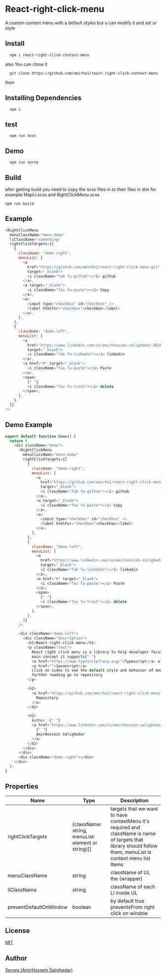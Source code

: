 # React-right-click-menu

A custom context menu with a default styles but u can modify it and set ur style

## Install

```
  npm i react-right-click-context-menu
```

also You can clone it

```
  git clone https://github.com/amirho1/react-right-click-context-menu
```

then

## Installing Dependencies

```
  npm i
```

## test

```
  npm run test
```

## Demo

```
  npm run serve
```

## Build

after getting build you need to copy the scss files in to their files in dist for example MapLI.scss and RightClickMenu.scss

```
npm run build
```

## Example

```javascript
<RightClickMenu
  menuClassName="menu-demo"
  liClassName="something"
  rightClickTargets={[
    {
      className: "demo-right",
      menuList: [
        <a
          href="https://github.com/amirho1/react-right-click-menu.git"
          target="_blank">
          <i className="fab fa-github"></i> github
        </a>,
        <a target="_blank">
          <i className="fas fa-paste"></i> Copy
        </a>,
        <a>
          <input type="checkbox" id="checkbox" />
          <label htmlFor="checkbox">checkbox</label>
        </a>,
      ],
    },
    {
      className: "demo-left",
      menuList: [
        <a
          href="https://www.linkedin.com/in/amirhossien-salighedar-8b165618a/"
          target="_blank">
          <i className="fab fa-linkedin"></i> linkedin
        </a>,
        <a href="#" target="_blank">
          <i className="fas fa-paste"></i> Paste
        </a>,
        <span>
          {" "}
          <i className="fas fa-trash"></i> delete
        </span>,
      ],
    },
  ]}
/>
```

## Demo Example

```javascript
export default function Demo() {
  return (
    <div className="demo">
      <RightClickMenu
        menuClassName="menu-demo"
        rightClickTargets={[
          {
            className: "demo-right",
            menuList: [
              <a
                href="https://github.com/amirho1/react-right-click-menu.git"
                target="_blank">
                <i className="fab fa-github"></i> github
              </a>,
              <a target="_blank">
                <i className="fas fa-paste"></i> Copy
              </a>,
              <a>
                <input type="checkbox" id="checkbox" />
                <label htmlFor="checkbox">checkbox</label>
              </a>,
            ],
          },
          {
            className: "demo-left",
            menuList: [
              <a
                href="https://www.linkedin.com/in/amirhossien-salighedar-8b165618a/"
                target="_blank">
                <i className="fab fa-linkedin"></i> linkedin
              </a>,
              <a href="#" target="_blank">
                <i className="fas fa-paste"></i> Paste
              </a>,
              <span>
                {" "}
                <i className="fas fa-trash"></i> delete
              </span>,
            ],
          },
        ]}
      />

      <div className="demo-left">
        <div className="description">
          <h1>React-right-click-menu</h1>
          <p className="text">
            React right click menu is a library to help developer focus on the
            main concept it supports{" "}
            <a href="https://www.typescriptlang.org/">Typescript</a> also
            <a href="">Javascript</a>
            click on sides to see the default style and behavior of menu for
            further reading go to repository
          </p>

          <h2>
            <a href="https://github.com/amirho1/react-right-click-menu">
              Repository
            </a>
          </h2>

          <h2>
            Author :{" "}
            <a href="https://www.linkedin.com/in/amirhossien-salighedar-8b165618a/">
              {" "}
              AmirHossein Salighedar
            </a>
          </h2>
        </div>
      </div>
      <div className="demo-right"></div>
    </div>
  );
}
```

## Properties

| Name                   | Type                                               | Description                                                                                                                                                  |
| ---------------------- | -------------------------------------------------- | ------------------------------------------------------------------------------------------------------------------------------------------------------------ |
| rightClickTargets      | {className: string, menuList: element or string}[] | targets that we want to have contextMenu it's required and className is name of targets that library should follow them, menuList is context menu list Items |
| menuClassName          | string                                             | className of UL the (wrapper)                                                                                                                                |
| liClassName            | string                                             | className of each LI inside UL                                                                                                                               |
| preventDefaultOnWindow | boolean                                            | by default true preventsFrom right click on window                                                                                                           |

## License

[MIT](./LICENSE)

## Author

[Xerxes (AmirHossein Salighedar)](https://github.com/amirho1)
